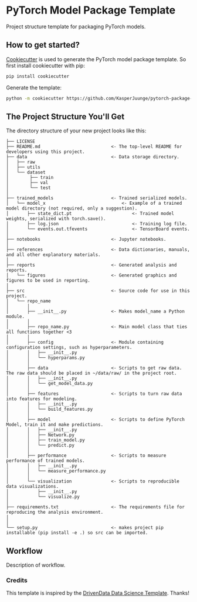 # PyTorch Model Package Template
Project structure template for packaging PyTorch models.


## How to get started?
[Cookiecutter](https://github.com/cookiecutter/cookiecutter) is used to generate the PyTorch model package template. So first install cookiecutter with pip:

``` bash
pip install cookiecutter
```
Generate the template:
``` bash
python -m cookiecutter https://github.com/KasperJuunge/pytorch-package-template
```

## The Project Structure You'll Get
The directory structure of your new project looks like this: 

```
├── LICENSE
├── README.md                           <- The top-level README for developers using this project.
├── data                                <- Data storage directory.
│   ├── raw
│   ├── utils        
│   └── dataset      
│        ├── train
│        ├── val
│        └── test
│
├── trained_models                      <- Trained serialized models.
│   └── model_x                             <- Example of a trained model directory (not required, only a suggestion).
│       ├── state_dict.pt                       <- Trained model weights, serialized with torch.save().
│       ├── log.json                            <- Training log file.
│       └── events.out.tfevents                 <- TensorBoard events.
│
├── notebooks                           <- Jupyter notebooks.
│
├── references                          <- Data dictionaries, manuals, and all other explanatory materials.
│
├── reports                             <- Generated analysis and reports.
│   └── figures                         <- Generated graphics and figures to be used in reporting.
│
├── src                                 <- Source code for use in this project.
│   └── repo_name
│       │
│       ├── __init__.py                 <- Makes model_name a Python module.
│       │        
│       ├── repo_name.py                <- Main model class that ties all functions together <3
│       │
│       ├── config                      <- Module containing configuration settings, such as hyperparameters.
│       │   ├── __init__.py
│       │   └── hyperparams.py
│       │ 
│       ├── data                        <- Scripts to get raw data. The raw data should be placed in ~/data/raw/ in the project root.
│       │   ├── __init__.py
│       │   └── get_model_data.py
│       │
│       ├── features                    <- Scripts to turn raw data into features for modeling.     
│       │   ├── __init__.py
│       │   └── build_features.py
│       │
│       ├── model                       <- Scripts to define PyTorch Model, train it and make predictions.  
│       │   ├── __init__.py
│       │   ├── Network.py
│       │   ├── train_model.py
│       │   └── predict.py
│       │
│       ├── performance                 <- Scripts to measure performance of trained models.     
│       │   ├── __init__.py
│       │   └── measure_performance.py
│       │
│       └── visualization               <- Scripts to reproducible data visualizations.
│           ├── __init__.py
│           └── visualize.py
│
├── requirements.txt                    <- The requirements file for reproducing the analysis environment. 
│                                       
│
└── setup.py                            <- makes project pip installable (pip install -e .) so src can be imported.
```

## Workflow

Description of workflow.

### Credits

This template is inspired by the [DrivenData Data Science Template](https://github.com/drivendata/cookiecutter-data-science). Thanks!




